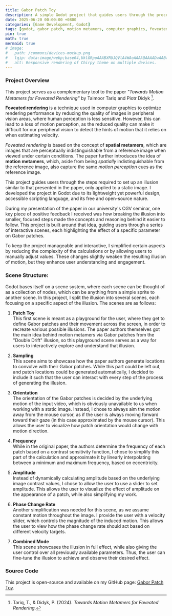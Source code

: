 ```yaml
---
title: Gabor Patch Toy
description: A simple Godot project that guides users through the process of creating motion metamers using Gabor patches.
date: 2025-06-20 00:00:00 +0800
categories: [Game Development, Godot]
tags: [godot, gabor patch, motion metamers, computer graphics, foveated rendering, interactive]
pin: true
math: true
mermaid: true
# image:
#   path: /commons/devices-mockup.png
#   lqip: data:image/webp;base64,UklGRpoAAABXRUJQVlA4WAoAAAAQAAAADwAABwAAQUxQSDIAAAARL0AmbZurmr57yyIiqE8oiG0bejIYEQTgqiDA9vqnsUSI6H+oAERp2HZ65qP/VIAWAFZQOCBCAAAA8AEAnQEqEAAIAAVAfCWkAALp8sF8rgRgAP7o9FDvMCkMde9PK7euH5M1m6VWoDXf2FkP3BqV0ZYbO6NA/VFIAAAA
#   alt: Responsive rendering of Chirpy theme on multiple devices.
---
```


### Project Overview

This project serves as a complementary tool to the paper _"Towards Motion Metamers for Foveated Rendering"_ by Taimoor Tariq and Piotr Didyk [^1]. 

**Foveated rendering** is a technique used in computer graphics to optimize rendering performance by reducing the quality of images in peripheral vision areas, where human perception is less sensitive. However, this can lead to a loss of motion perception, as the reduced quality can make it difficult for our peripheral vision to detect the hints of motion that it relies on when estimating velocity. 

*Foveated rendering* is based on the concept of **spatial metamers**, which are images that are perceptually indistinguishable from a reference image when viewed under certain conditions. The paper further introduces the idea of **motion metamers**, which, aside from being *spatially* indistinguishable from the reference image, also capture the same *motion perception* cues as the reference image.

This project guides users through the steps required to set up an illusion similar to that presented in the paper, only applied to a static image. I developed the project in Godot due to its lightweight yet powerful design, accessible scripting language, and its free and open-source nature.

During my presentation of the paper in our university's CGV seminar, one key piece of positive feedback I received was how breaking the illusion into smaller, focused steps made the concepts and reasoning behind it easier to follow. This project is built around that idea, guiding users through a series of interactive scenes, each highlighting the effect of a specific parameter on Gabor patches.

To keep the project manageable and interactive, I simplified certain aspects by reducing the complexity of the calculations or by allowing users to manually adjust values. These changes slightly weaken the resulting illusion of motion, but they enhance user understanding and engagement.

### Scene Structure:

Godot bases itself on a scene system, where each scene can be thought of as a collection of nodes, which can be anything from a simple sprite to another scene. In this project, I split the illusion into several scenes, each focusing on a specific aspect of the illusion. The scenes are as follows:

1. **Patch Toy**  
   This first scene is meant as a playground for the user, where they get to define Gabor patches and their movement across the screen, in order to recreate various possible illusions. The paper authors themselves got the main idea behind motion metamers via Gabor patches from the "Double Drift" illusion, so this playground scene serves as a way for users to interactively explore and understand that illusion.

2. **Sampling**  
   This scene aims to showcase how the paper authors generate locations to convolve with their Gabor patches. While this part could be left out, and patch locations could be generated automatically, I decided to include it such that the user can interact with every step of the process of generating the illusion.

3. **Orientation**  
   The orientation of the Gabor patches is decided by the underlying motion of the input video, which is obviously unavailable to us when working with a static image. Instead, I chose to always aim the motion away from the mouse cursor, as if the user is always moving forward toward their gaze (in this case approximated by the mouse cursor). This allows the user to visualize how patch orientation would change with motion direction.

4. **Frequency**  
   While in the original paper, the authors determine the frequency of each patch based on a contrast sensitivity function, I chose to simplify this part of the calculation and approximate it by linearly interpolating between a minimum and maximum frequency, based on eccentricity.

5. **Amplitude**  
   Instead of dynamically calculating amplitude based on the underlying image contrast values, I chose to allow the user to use a slider to set amplitude. This allows the user to visualize the effect of amplitude on the appearance of a patch, while also simplifying my work.

6. **Phase Change Rate**  
   Another simplification was needed for this scene, as we assume constant motion throughout the image. I provide the user with a velocity slider, which controls the magnitude of the induced motion. This allows the user to view how the phase change rate should act based on different velocity targets.

7. **Combined Mode**  
   This scene showcases the illusion in full effect, while also giving the user control over all previously available parameters. Thus, the user can fine-tune the illusion to achieve and observe their desired effect.

### Source Code

This project is open-source and available on my GitHub page: [Gabor Patch Toy](https://github.com/MBernevig/gabor_patch_toy).

[^1]: Tariq, T., & Didyk, P. (2024). _Towards Motion Metamers for Foveated Rendering_.
